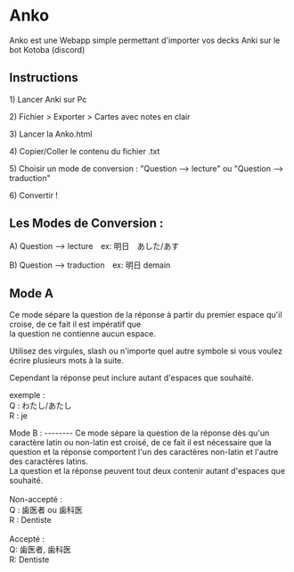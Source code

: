 # Anko
Anko est une Webapp simple permettant d'importer vos decks Anki sur le bot Kotoba (discord)

<h2>Instructions</h2>
<p>1) Lancer Anki sur Pc</p>
<p>2) Fichier > Exporter > Cartes avec notes en clair</p>
<p>3) Lancer la Anko.html</p>
<p>4) Copier/Coller le contenu du fichier .txt</p>
<p>5) Choisir un mode de conversion : "Question --> lecture" ou "Question --> traduction"</p>
<p>6) Convertir !</p>

<h2>Les Modes de Conversion :</h2>
<p>A) Question --> lecture　ex: 明日　あした/あす</p>
<p>B) Question --> traduction　ex: 明日 demain</p>
<h2>Mode A</h2>
<p>Ce mode sépare la question de la réponse à partir du premier espace qu'il croise, de ce fait il est impératif que <br>la question ne contienne aucun espace.</p>
<p>Utilisez des virgules, slash ou n'importe quel autre symbole si vous voulez écrire plusieurs mots à la suite.</p>
<p>Cependant la réponse peut inclure autant d'espaces que souhaité.</p>
<p>exemple :<br> 
Q : わたし/あたし<br>
R : je <br>
</p>
Mode B :
--------
Ce mode sépare la question de la réponse dès qu'un caractère latin ou non-latin est croisé, de ce fait il est nécessaire que la question et la réponse comportent l'un des caractères non-latin et l'autre des caractères latins.<br>
La question et la réponse peuvent tout deux contenir autant d'espaces que souhaité.<br>
<br>
Non-accepté :<br> 
Q : 歯医者 ou 歯科医<br>
R : Dentiste<br><br>
Accepté : <br>
Q: 歯医者, 歯科医<br>
R: Dentiste
